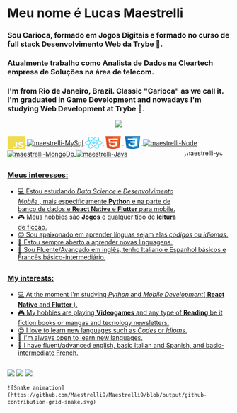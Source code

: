 # Meu nome é Lucas Maestrelli
### Sou Carioca, formado em Jogos Digitais e formado no curso de full stack Desenvolvimento Web da Trybe 🚀.
### Atualmente trabalho como Analista de Dados na Cleartech empresa de Soluções na área de telecom.
### I'm from Rio de Janeiro, Brazil. Classic "Carioca" as we call it. I'm graduated in Game Development and nowadays I'm studying Web Development at Trybe 🚀.

<div align="center">
  <a href="https://github.com/Maestrelli9">
  <img height="180em" src="https://github-readme-stats.vercel.app/api?username=maestrelli9&show_icons=true&theme=tokyonight&include_all_commits=true&count_private=true"/>
</div>
  <div style="display: inline_block"><br>
  <img align="center" alt="maestrelli-Js" height="30" width="40" src="https://raw.githubusercontent.com/devicons/devicon/master/icons/javascript/javascript-plain.svg">
  <img align="center" alt="maestrelli-MySql" height="30" width="40" src="https://cdn.jsdelivr.net/gh/devicons/devicon/icons/mysql/mysql-original.svg">
  <img align="center" alt="maestrelli-React" height="30" width="40" src="https://raw.githubusercontent.com/devicons/devicon/master/icons/react/react-original.svg">
  <img align="center" alt="maestrelli-HTML" height="30" width="40" src="https://raw.githubusercontent.com/devicons/devicon/master/icons/html5/html5-original.svg">
  <img align="center" alt="maestrelli-CSS" height="30" width="40" src="https://raw.githubusercontent.com/devicons/devicon/master/icons/css3/css3-original.svg">
  <img align="center" alt="maestrelli-Node" height="30" width="40" src="https://cdn.jsdelivr.net/gh/devicons/devicon/icons/nodejs/nodejs-original.svg">
  <img align="center" alt="maestrelli-MongoDb" height="30" width="40" src="https://cdn.jsdelivr.net/gh/devicons/devicon/icons/mongodb/mongodb-original.svg">
  <img align="center" alt="maestrelli-Java" height="30" width="40" src="https://cdn.jsdelivr.net/gh/devicons/devicon/icons/java/java-original.svg">
  <img align="right" alt="maestrelli-yoda" height="150" style="border-radius:50px;" src="https://cdnb.artstation.com/p/assets/images/images/022/546/069/original/juliano-castro-babyyoda-gif.gif?1575840277">
</div>
  
  ## 
  
  ### Meus interesses:
  - 💻 Estou estudando *Data Science* e *Desenvolvimento Mobile* , mais especificamente **Python** e na parte de banco de dados e **React Native** e **Flutter** para mobile.
  - 🎮 Meus hobbies são **Jogos** e qualquer tipo de **leitura** de ficção.
  - 😍 Sou apaixonado em aprender línguas sejam elas *códigos* ou *idiomas*.
  - 👊 Estou sempre aberto a aprender novas linguagens.
  - 💬 Sou Fluente/Avançado em inglês, tenho Italiano e Espanhol básicos e Francês básico-intermediário.
  
  ##
  
  ##
  
  ### My interests:
  - 💻 At the moment I'm studying *Python* and *Mobile Development*( **React Native** and **Flutter** ).
  - 🎮 My hobbies are playing **Videogames** and any type of **Reading** be it fiction books or mangas and tecnology newsletters.
  - 😍 I love to learn new languages such as *Codes* or *Idioms*.
  - 👊 I'm always open to learn new languages.
  - 💬 I have fluent/advanced english, basic Italian and Spanish, and basic-intermediate French.
  
  ##
  
  
  <div>
 
  <a href="https://instagram.com/maestrelli" target="_blank"><img src="https://img.shields.io/badge/-Instagram-%23E4405F?style=for-the-badge&logo=instagram&logoColor=white" target="_blank"></a>
<a href = "mailto:lucasmaestrelli95@gmail.com"><img src="https://img.shields.io/badge/-Gmail-%23333?style=for-the-badge&logo=gmail&logoColor=white" target="_blank"></a>
  <a href="https://www.linkedin.com/in/lucas-maestrelli/" target="_blank"><img src="https://img.shields.io/badge/-LinkedIn-%230077B5?style=for-the-badge&logo=linkedin&logoColor=white" target="_blank"></a>
    
    ![Snake animation](https://github.com/Maestrelli9/Maestrelli9/blob/output/github-contribution-grid-snake.svg)  
  
  </div>
